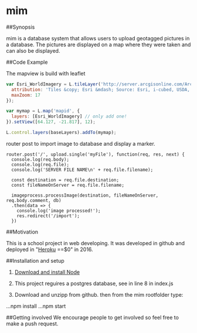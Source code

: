 # mim
##Synopsis

mim is a database system that allows users to upload geotagged pictures in a database. The pictures are displayed on a map where they were taken and can also be displayed.

##Code Example

The mapview is build with leaflet
```javascript
var Esri_WorldImagery = L.tileLayer('http://server.arcgisonline.com/ArcGIS/rest/services/World_Imagery/MapServer/tile/{z}/{y}/{x}', {
  attribution: 'Tiles &copy; Esri &mdash; Source: Esri, i-cubed, USDA, USGS, AEX, GeoEye, Getmapping, Aerogrid, IGN, IGP, UPR-EGP, and the GIS User Community',
  maxZoom: 17
});

var mymap = L.map('mapid', {
  layers: [Esri_WorldImagery] // only add one!
}).setView([64.127, -21.817], 12);

L.control.layers(baseLayers).addTo(mymap);
```


router post to import image to database and display a marker.
```
router.post('/', upload.single('myFile'), function(req, res, next) {
  console.log(req.body);
  console.log(req.file);
  console.log('SERVER FILE NAME\n' + req.file.filename);

  const destination = req.file.destination;
  const fileNameOnServer = req.file.filename;

  imageprocess.processImage(destination, fileNameOnServer, req.body.comment, db)
  .then(data => {
    console.log('image processed!');
    res.redirect('/import');
  })
```

##Motivation

This is a school project in web developing. It was developed in github and deployed in "<a href="http://mapim.herokuapp.com/">Heroku</a> ==$0" in 2016.


##Installation and setup


1. [Download and install Node](http://nodejs.org)

2. This project reguires a postgres database, see in line 8 in index.js

2. Download and unzipp from github.
then from the mim rootfolder type:

...npm install
...npm start


##Getting involved
We encourage people to get involved so feel free to make a push request.
